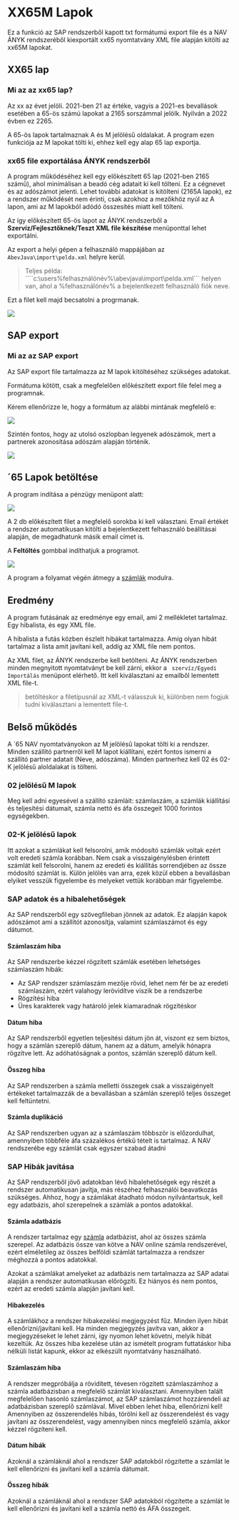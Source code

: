 # XX65M Lapok

Ez a funkció az SAP rendszerből kapott txt formátumú export file és a  NAV ÁNYK rendszeréből kiexportált xx65 nyomtatvány XML file alapján kitölti az xx65M lapokat. 

## XX65 lap

### Mi az az xx65 lap?

Az xx az évet jelöli. 2021-ben 21 az értéke, vagyis a 2021-es bevallások esetében a 65-ös számú lapokat a 2165 sorszámmal jelölk.
Nyilván a 2022 évben ez 2265. 

A 65-ös lapok tartalmaznak A és M jelölésű oldalakat. A program ezen funkciója az M lapokat tölti ki, ehhez kell egy alap 65 lap exportja.

### xx65 file exportálása ÁNYK rendszerből

A program működéséhez kell egy előkészített 65 lap (2021-ben 2165 számű), ahol minimálisan a beadó cég adatait ki kell tölteni. Ez a cégnevet és az adószámot jelenti.
Lehet további adatokat is kitölteni (2165A lapok), ez a rendszer működését nem érinti, csak azokhoz a mezőkhöz nyúl az A lapon, ami az M lapokból adódó összesítés miatt kell tölteni.

Az így előkészített 65-ös lapot az  ÁNYK rendszerből a **Szervíz/Fejlesztőknek/Teszt XML file készítése** menüponttal lehet exportálni.

Az export a helyi gépen a felhasználó mappájában az ````AbevJava\import\pelda.xml```` helyre kerül. 

> Teljes példa: ````c:\users\%felhasználónév%\abevjava\import\pelda.xml``` helyen van, ahol a %felhasználónév% a bejelentkezett felhasználó fiók neve.

Ezt a filet kell majd becsatolni a progrmanak.

<img src="images/ANYK.png">

##  SAP export

### Mi az az SAP export

Az SAP export file tartalmazza az M lapok kitöltéséhez szükséges adatokat.

Formátuma kötött, csak a megfelelően előkészített export file felel meg a programnak.

Kérem ellenőrizze le, hogy a formátum az alábbi mintának megfelelő e:

<img src="images/sap-1.png">

Szintén fontos, hogy az utolsó oszlopban legyenek adószámok, mert a partnerek azonosítása adószám alapján történik.

<img src="images/sap-2.png">

## ´65 Lapok betöltése

A program indítása a pénzügy menüpont alatt:

<img src="images/65page-menu.png">

A 2 db előkészített filet a megfelelő sorokba ki kell választani. Email értékét a rendszer automatikusan kitölti a bejelentkezett felhasználó beállításai alapján, de megadhatunk másik email címet is.

A **Feltöltés** gombbal indíthatjuk a programot.

<img src="images/65page-view.png">

A program a folyamat végén átmegy a [számlák](Finance/Invoices.md) modulra.


## Eredmény

A program futásának az eredménye egy email, ami 2 mellékletet tartalmaz. Egy hibalista, és egy XML file.

A hibalista a futás közben észlelt hibákat tartalmazza. Amíg olyan hibát tartalmaz a lista amit javítani kell, addíg az XML file nem pontos.

Az XML filet, az ÁNYK rendszerbe kell betölteni. Az ÁNYK rendszerben minden megnyitott nyomtatványt be kell zárni, ekkor a ```` szervíz/Egyedi Importálás```` menüpont elérhető. Itt kell kiválasztani az emailből lementett XML file-t.

> betöltéskor a filetípusnál az XML-t válasszuk ki, különben nem fogjuk tudni kiválasztani a lementett file-t.



## Belső működés

A ´65 NAV nyomtatványokon az M jelölésű lapokat tölti ki a rendszer.
Minden szállító partnerről kell M lapot kiállítani, ezért fontos ismerni a szállító partner adatait (Neve, adószáma).
Minden partnerhez kell 02 és 02-K jelölésű aloldalakat is tölteni.

### 02 jelölésű M lapok

Meg kell adni egyesével a szállító számláit: számlaszám, a számlák kiállítási és teljesítési dátumait, számla nettó és áfa összegeit 1000 forintos egységekben.

### 02-K jelölésű lapok

Itt azokat a számlákat kell felsorolni, amik módosító számlák voltak ezért volt eredeti számla korábban.
Nem csak a visszaigénylésben érintett számlát kell felsorolni, hanem az eredeti és kiállítás sorrendjében az össze módosító számlát is. Külön jelölés van arra, ezek közül ebben a bevallásban elyiket vesszük figyelembe és melyeket vettük korábban már figyelembe.

### SAP adatok és a hibalehetőségek

Az SAP rendszerből egy szövegfileban jönnek az adatok. Ez alapján kapok adószámot ami a szállítót azonosítja, valamint számlaszámot és egy dátumot.

#### Számlaszám hiba
Az SAP rendszerbe kézzel rögzített számlák esetében lehetséges számlaszám hibák:
- Az SAP rendszer számlaszám mezője rövid, lehet nem fér be az eredeti számlaszám, ezért valahogy lerövidítve viszik be a rendszerbe
- Rögzítési hiba
- Üres karakterek vagy határoló jelek kiamaradnak rögzítéskor

#### Dátum hiba
Az SAP rendszerből egyetlen teljesítési dátum jön át, viszont ez sem biztos, hogy a számlán szereplő dátum, hanem az a dátum, amelyik hónapra rögzítve lett. Az adóhatóságnak a pontos, számlán szereplő dátum kell.

#### Összeg hiba
Az SAP rendszerben a számla melletti összegek csak a visszaigényelt értékeket tartalmazzák de a bevallásban a számlán szereplő teljes összeget kell feltüntetni.

#### Számla duplikáció
Az SAP rendszerben ugyan az a számlaszám többször is előzordulhat, amennyiben többféle áfa százalékos értékű tételt is tartalmaz. A NAV rendszerébe egy számlát csak egyszer szabad átadni

### SAP Hibák javítása

Az SAP rendszerből jövő adatokban lévő hibalehetőségek egy részét a rendszer automatikusan javítja, más részéhez felhasználói beavatkozás szükséges. Ahhoz, hogy a számlákat átadható módon nyilvántartsuk, kell egy adatbázis, ahol szerepelnek a számlák a pontos adatokkal.

#### Számla adatbázis

A rendszer tartalmaz egy [számla](/Finance/Invoices.md) adatbázist, ahol az összes számla szerepel. Az adatbázis össze van kötve a NAV online számla rendszerével, ezért elméletileg az összes belföldi számlát tartalmazza a rendszer méghozzá a pontos adatokkal.

Azokat a számlákat amelyeket az adatbázis nem tartalmazza az SAP adatai alapján a rendszer automatikusan előrögzíti. Ez hiányos és nem pontos, ezért az eredeti számla alapján javítani kell.

#### Hibakezelés

A számlákhoz a rendszer hibakezelési megjegyzést fűz. Minden ilyen hibát ellenőrizni/javítani kell. Ha minden megjegyzés javítva van, akkor a megjegyzéseket le lehet zárni, így nyomon lehet követni, melyik hibát kezeltük. 
Az összes hiba kezelése után az ismételt program futtatáskor hiba nélküli listát kapunk, ekkor az elkészült nyomtatvány használható.

#### Számlaszám hiba

A rendszer megpróbálja a rövidített, tévesen rögzített számlaszámhoz a számla adatbázisban a megfelelő számlát kiválasztani. Amennyiben talált megfelelően hasonló számlaszámot, az SAP számlaszámot hozzárendeli az adatbázisban szereplő számlával. Mivel ebben lehet hiba, ellenőrizni kell! Amennyiben az összerendelés hibás, törölni kell az összerendelést és vagy javítani az összerendelést, vagy amennyiben nincs megfelelő számla, akkor kézzel rögzíteni kell.

#### Dátum hibák

Azoknál a számláknál ahol a rendszer SAP adatokból rögzítette a számlát le kell ellenőrizni és javítani kell a számla dátumait.

#### Összeg hibák

Azoknál a számláknál ahol a rendszer SAP adatokból rögzítette a számlát le kell ellenőrizni és javítani kell a számla nettó és ÁFA összegeit.
